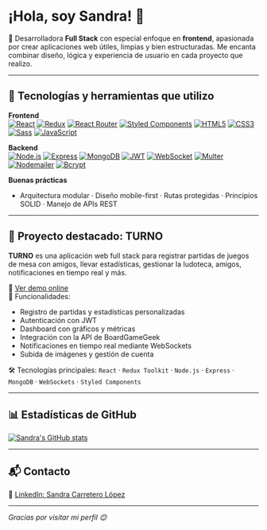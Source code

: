 # ¡Hola, soy Sandra! 👋

🎯 Desarrolladora **Full Stack** con especial enfoque en **frontend**, apasionada por crear aplicaciones web útiles, limpias y bien estructuradas. Me encanta combinar diseño, lógica y experiencia de usuario en cada proyecto que realizo.

---

## 🧠 Tecnologías y herramientas que utilizo

**Frontend**  
[![React](https://img.shields.io/badge/React-20232A?style=for-the-badge&logo=react&logoColor=61DAFB)](https://reactjs.org/) [![Redux](https://img.shields.io/badge/Redux-764ABC?style=for-the-badge&logo=redux&logoColor=white)](https://redux.js.org/) [![React Router](https://img.shields.io/badge/React%20Router-CA4245?style=for-the-badge&logo=react-router&logoColor=white)](https://reactrouter.com/) [![Styled Components](https://img.shields.io/badge/Styled--Components-DB7093?style=for-the-badge&logo=styled-components&logoColor=white)](https://styled-components.com/) [![HTML5](https://img.shields.io/badge/HTML5-E34F26?style=for-the-badge&logo=html5&logoColor=white)](https://developer.mozilla.org/es/docs/Web/HTML) [![CSS3](https://img.shields.io/badge/CSS3-1572B6?style=for-the-badge&logo=css3&logoColor=white)](https://developer.mozilla.org/es/docs/Web/CSS) [![Sass](https://img.shields.io/badge/Sass-CC6699?style=for-the-badge&logo=sass&logoColor=white)](https://sass-lang.com/) [![JavaScript](https://img.shields.io/badge/JavaScript-F7DF1E?style=for-the-badge&logo=javascript&logoColor=black)](https://developer.mozilla.org/es/docs/Web/JavaScript)

**Backend**  
[![Node.js](https://img.shields.io/badge/Node.js-339933?style=for-the-badge&logo=node.js&logoColor=white)](https://nodejs.org/) [![Express](https://img.shields.io/badge/Express-000000?style=for-the-badge&logo=express&logoColor=white)](https://expressjs.com/) [![MongoDB](https://img.shields.io/badge/MongoDB-47A248?style=for-the-badge&logo=mongodb&logoColor=white)](https://www.mongodb.com/) [![JWT](https://img.shields.io/badge/JWT-black?style=for-the-badge&logo=JSON%20web%20tokens)](https://jwt.io/) [![WebSocket](https://img.shields.io/badge/WebSocket-008080?style=for-the-badge&logo=websocket&logoColor=white)](https://developer.mozilla.org/en-US/docs/Web/API/WebSockets_API) [![Multer](https://img.shields.io/badge/Multer-000000?style=for-the-badge&logo=file-upload&logoColor=white)](https://github.com/expressjs/multer) [![Nodemailer](https://img.shields.io/badge/Nodemailer-FF0000?style=for-the-badge&logo=gmail&logoColor=white)](https://nodemailer.com/) [![Bcrypt](https://img.shields.io/badge/Bcrypt-0052CC?style=for-the-badge&logo=git&logoColor=white)](https://github.com/kelektiv/node.bcrypt.js)

**Buenas prácticas**
- Arquitectura modular · Diseño mobile-first · Rutas protegidas · Principios SOLID · Manejo de APIs REST

---

## 🚀 Proyecto destacado: TURNO

**TURNO** es una aplicación web full stack para registrar partidas de juegos de mesa con amigos, llevar estadísticas, gestionar la ludoteca, amigos, notificaciones en tiempo real y más.

🔗 [Ver demo online](https://turno-frontend.vercel.app/)  
📌 Funcionalidades:
- Registro de partidas y estadísticas personalizadas
- Autenticación con JWT
- Dashboard con gráficos y métricas
- Integración con la API de BoardGameGeek
- Notificaciones en tiempo real mediante WebSockets
- Subida de imágenes y gestión de cuenta

🛠️ Tecnologías principales:
`React` · `Redux Toolkit` · `Node.js` · `Express` · `MongoDB` · `WebSockets` · `Styled Components`

---

## 📊 Estadísticas de GitHub

[![Sandra's GitHub stats](https://github-readme-stats.vercel.app/api?username=sancarlope&show_icons=true&theme=tokyonight)](https://github.com/anuraghazra/github-readme-stats)

---

## 📬 Contacto

🔗 [LinkedIn: Sandra Carretero López](https://www.linkedin.com/in/sandra-carretero-lopez/)

---

_Gracias por visitar mi perfil 😊_
